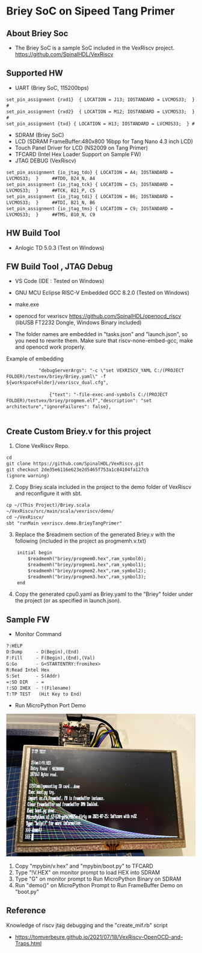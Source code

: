 # Briey SoC on Sipeed Tang Primer

## About Briey Soc
+ The Briey SoC is a sample SoC included in the VexRiscv project.
https://github.com/SpinalHDL/VexRiscv

## Supported HW
+ UART (Briey SoC, 115200bps)
```
set_pin_assignment {rxd1}  { LOCATION = J13; IOSTANDARD = LVCMOS33;  } #
set_pin_assignment {rxd2}  { LOCATION = M12; IOSTANDARD = LVCMOS33;  } #
set_pin_assignment {txd} { LOCATION = H13; IOSTANDARD = LVCMOS33;  } #
```
+ SDRAM (Briey SoC)
+ LCD (SDRAM FrameBuffer:480x800 16bpp for Tang Nano 4.3 inch LCD)
+ Touch Panel Driver for LCD (NS2009 on Tang Primer)
+ TFCARD (Intel Hex Loader Support on Sample FW)
+ JTAG DEBUG (VexRiscv)
```
set_pin_assignment {io_jtag_tdo} { LOCATION = A4; IOSTANDARD = LVCMOS33;  } 	##TDO, B24_N, A4
set_pin_assignment {io_jtag_tck} { LOCATION = C5; IOSTANDARD = LVCMOS33;  }	 	##TCK, B21_P, C5
set_pin_assignment {io_jtag_tdi} { LOCATION = B6; IOSTANDARD = LVCMOS33;  } 	##TDI, B21_N, B6
set_pin_assignment {io_jtag_tms} { LOCATION = C9; IOSTANDARD = LVCMOS33;  } 	##TMS, B10_N, C9

```


## HW Build Tool
+ Anlogic TD 5.0.3 (Test on Windows)

## FW Build Tool , JTAG Debug
+ VS Code (IDE : Tested on Windows)

+ GNU MCU Eclipse RISC-V Embedded GCC 8.2.0 (Tested on Windows)

+ make.exe

+ openocd for vexriscv
https://github.com/SpinalHDL/openocd_riscv
(libUSB FT2232 Dongle, Windows Binary included)

+ The folder names are embedded in "tasks.json" and "launch.json", so you need to rewrite them.
Make sure that riscv-none-embed-gcc, make and openocd work properly.

Example of embedding
```
            "debugServerArgs": "-c \"set VEXRISCV_YAML C:/(PROJECT FOLDER)/testvex/briey/Briey.yaml\" -f ${workspaceFolder}/vexriscv_dual.cfg",

                {"text": "-file-exec-and-symbols C:/(PROJECT FOLDER)/testvex/briey/progmem.elf","description": "set architecture","ignoreFailures": false},
 
```

## Create Custom Briey.v for this project
1. Clone VexRiscv Repo.
```
cd 
git clone https://github.com/SpinalHDL/VexRiscv.git
git checkout 2de35e6116e623e2d5465f753a1c84104fa127cb
(ignore warning)
```
2. Copy Briey.scala included in the project to the demo folder of VexRiscv and reconfigure it with sbt.

```
cp ~/(This Project)/Briey.scala ~/VexRiscv/src/main/scala/vexriscv/demo/
cd ~/VexRiscv/
sbt "runMain vexriscv.demo.BrieyTangPrimer"
```

3. Replace the $readmem section of the generated Briey.v with the following (included in the project as progmemh.v.txt)

```
    initial begin
        $readmemh("briey/progmem0.hex",ram_symbol0);
        $readmemh("briey/progmem1.hex",ram_symbol1);
        $readmemh("briey/progmem2.hex",ram_symbol2);
        $readmemh("briey/progmem3.hex",ram_symbol3);
    end
```

4. Copy the generated cpu0.yaml as Briey.yaml to the "Briey" folder under the project (or as specified in launch.json). 

## Sample FW

+ Monitor Command
```
?:HELP
D:Dump     - D(Begin),(End)
F:Fill     - F(Begin),(End),(Val)
G:Go       - G<STARTENTRY:fromihex>
R:Read Intel Hex
S:Set      - S(Addr)
=:SD DIR   - =
!:SD IHEX  - !(Filename)
T:TP TEST   (Hit Key to End)
```

+ Run MicroPython Port Demo

![MicroPythonImage](https://github.com/jmio/testvex/blob/master/mpybin/fbdemo.jpg)

1. Copy "mpybin/v.hex" and "mpybin/boot.py" to TFCARD
2. Type "!V.HEX" on monitor prompt to load HEX into SDRAM
3. Type "G" on monitor prompt to Run MicroPython Binary on SDRAM
4. Run "demo()" on MicroPython Prompt to Run FrameBuffer Demo on "boot.py" 

## Reference
Knowledge of riscv jtag debugging and the "create_mif.rb" script
+ https://tomverbeure.github.io/2021/07/18/VexRiscv-OpenOCD-and-Traps.html
 
 